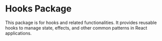 # Hooks Package

This package is for hooks and related functionalities. It provides reusable hooks to manage state, effects, and other common patterns in React applications.
